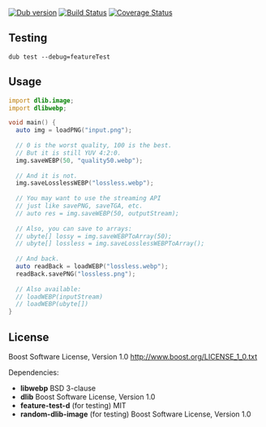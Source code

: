 [![Dub version](https://img.shields.io/dub/v/dlib-webp.svg)](https://code.dlang.org/packages/dlib-webp)
[![Build Status](https://travis-ci.org/georgy7/dlib-webp.svg?branch=master)](https://travis-ci.org/georgy7/dlib-webp)
[![Coverage Status](https://coveralls.io/repos/github/georgy7/dlib-webp/badge.svg?branch=master)](https://coveralls.io/github/georgy7/dlib-webp?branch=master)

## Testing

    dub test --debug=featureTest

## Usage

```d
import dlib.image;
import dlibwebp;

void main() {
  auto img = loadPNG("input.png");
  
  // 0 is the worst quality, 100 is the best.
  // But it is still YUV 4:2:0.
  img.saveWEBP(50, "quality50.webp");
  
  // And it is not.
  img.saveLosslessWEBP("lossless.webp");
  
  // You may want to use the streaming API
  // just like savePNG, saveTGA, etc.
  // auto res = img.saveWEBP(50, outputStream);
  
  // Also, you can save to arrays:
  // ubyte[] lossy = img.saveWEBPToArray(50);
  // ubyte[] lossless = img.saveLosslessWEBPToArray();
  
  // And back.
  auto readBack = loadWEBP("lossless.webp");
  readBack.savePNG("lossless.png");
  
  // Also available:
  // loadWEBP(inputStream)
  // loadWEBP(ubyte[])
}
```

## License

Boost Software License, Version 1.0 http://www.boost.org/LICENSE_1_0.txt

Dependencies:

- **libwebp** BSD 3-clause
- **dlib** Boost Software License, Version 1.0
- **feature-test-d** (for testing) MIT
- **random-dlib-image** (for testing) Boost Software License, Version 1.0
